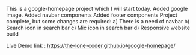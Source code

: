 This is a google-homepage project which I will start today.
Added google image.
Added navbar components
Added footer components
Project complete, but some changes are required:
a) There is a need of navbar
b) Search icon in search bar
c) Mic icon in search bar
d) Responsive website build

Live Demo link : https://the-lone-coder.github.io/google-homepage/